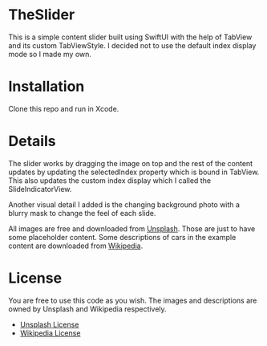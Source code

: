 
# TheSlider

This is a simple content slider built using SwiftUI with the help of TabView and its custom TabViewStyle. I decided not to use the default index display mode so I made my own.

# Installation

Clone this repo and run in Xcode.

# Details

The slider works by dragging the image on top and the rest of the content updates by updating the selectedIndex property which is bound in TabView. This also updates the custom index display which I called the SlideIndicatorView.

Another visual detail I added is the changing background photo with a blurry mask to change the feel of each slide.

All images are free and downloaded from [Unsplash](https://unsplash.com). Those are just to have some placeholder content. Some descriptions of cars in the example content are downloaded from [Wikipedia](https://wikipedia.org).

# License

You are free to use this code as you wish. The images and descriptions are owned by Unsplash and Wikipedia respectively. 

 - [Unsplash License](https://unsplash.com/license)
 - [Wikipedia License](https://en.wikipedia.org/wiki/Wikipedia:Copyrights)

